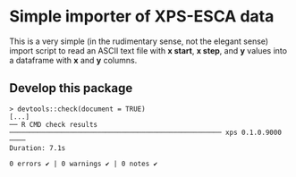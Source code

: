 # Simple importer of XPS-ESCA data

This is a very simple (in the rudimentary sense, not the elegant sense)
import script to read an ASCII text file with **x start**, **x step**,
and **y** values into a dataframe with **x** and **y** columns.


## Develop this package

```
> devtools::check(document = TRUE)
[...]
── R CMD check results ───────────────────────────────────────────────────── xps 0.1.0.9000 ────
Duration: 7.1s

0 errors ✔ | 0 warnings ✔ | 0 notes ✔
```
